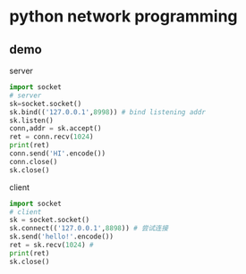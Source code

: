 # python network programming

## demo

server

```python
import socket
# server
sk=socket.socket()
sk.bind(('127.0.0.1',8998)) # bind listening addr
sk.listen()
conn,addr = sk.accept()
ret = conn.recv(1024)
print(ret)
conn.send('HI'.encode())
conn.close()
sk.close()
```

client

```python
import socket
# client
sk = socket.socket()
sk.connect(('127.0.0.1',8898)) # 尝试连接
sk.send('hello!'.encode())
ret = sk.recv(1024) # 
print(ret)
sk.close()
```
